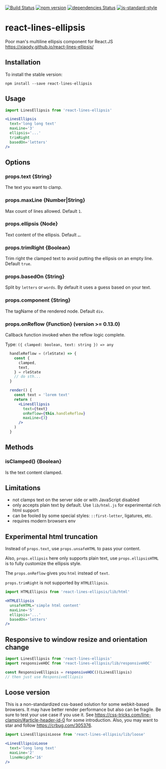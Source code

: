 [![Build Status](https://travis-ci.org/xiaody/react-lines-ellipsis.svg?branch=master)](https://travis-ci.org/xiaody/react-lines-ellipsis)
[![npm version](https://badge.fury.io/js/react-lines-ellipsis.svg)](https://www.npmjs.com/package/react-lines-ellipsis)
[![dependencies Status](https://david-dm.org/xiaody/react-lines-ellipsis/status.svg)](https://david-dm.org/xiaody/react-lines-ellipsis)
[![js-standard-style](https://img.shields.io/badge/code%20style-standard-brightgreen.svg)](https://standardjs.com/)

# react-lines-ellipsis

Poor man's multiline ellipsis component for React.JS https://xiaody.github.io/react-lines-ellipsis/

## Installation

To install the stable version:

```
npm install --save react-lines-ellipsis
```

## Usage

```jsx
import LinesEllipsis from 'react-lines-ellipsis'

<LinesEllipsis
  text='long long text'
  maxLine='3'
  ellipsis='...'
  trimRight
  basedOn='letters'
/>
```

## Options

### props.text {String}

The text you want to clamp.

### props.maxLine {Number|String}

Max count of lines allowed. Default `1`.

### props.ellipsis {Node}

Text content of the ellipsis. Default `…`.

### props.trimRight {Boolean}

Trim right the clamped text to avoid putting the ellipsis on an empty line. Default `true`.

### props.basedOn {String}

Split by `letters` or `words`. By default it uses a guess based on your text.

### props.component {String}

The tagName of the rendered node. Default `div`.

### props.onReflow {Function} (version >= 0.13.0)

Callback function invoked when the reflow logic complete.

Type: `({ clamped: boolean, text: string }) => any`

```jsx
  handleReflow = (rleState) => {
    const {
      clamped,
      text,
    } = rleState
    // do sth...
  }

  render() {
    const text = 'lorem text'
    return (
      <LinesEllipsis
        text={text}
        onReflow={this.handleReflow}
        maxLine={3}
      />
    )
  }
```

## Methods

### isClamped() {Boolean}

Is the text content clamped.

## Limitations

- not clamps text on the server side or with JavaScript disabled
- only accepts plain text by default. Use `lib/html.js` for experimental rich html support
- can be fooled by some special styles: `::first-letter`, ligatures, etc.
- requires modern browsers env

## Experimental html truncation

Instead of `props.text`, use `props.unsafeHTML` to pass your content.

Also, `props.ellipsis` here only supports plain text,
use `props.ellipsisHTML` is to fully customize the ellipsis style.

The `props.onReflow` gives you `html` instead of `text`.

`props.trimRight` is not supported by `HTMLEllipsis`.

```jsx
import HTMLEllipsis from 'react-lines-ellipsis/lib/html'

<HTMLEllipsis
  unsafeHTML='simple html content'
  maxLine='5'
  ellipsis='...'
  basedOn='letters'
/>
```

## Responsive to window resize and orientation change
```js
import LinesEllipsis from 'react-lines-ellipsis'
import responsiveHOC from 'react-lines-ellipsis/lib/responsiveHOC'

const ResponsiveEllipsis = responsiveHOC()(LinesEllipsis)
// then just use ResponsiveEllipsis
```

## Loose version

This is a non-standardized css-based solution for some webkit-based browsers.
It may have better render performance but also can be fragile.
Be sure to test your use case if you use it.
See https://css-tricks.com/line-clampin/#article-header-id-0 for some introduction.
Also, you may want to star and follow https://crbug.com/305376.

```jsx
import LinesEllipsisLoose from 'react-lines-ellipsis/lib/loose'

<LinesEllipsisLoose
  text='long long text'
  maxLine='2'
  lineHeight='16'
/>
```
